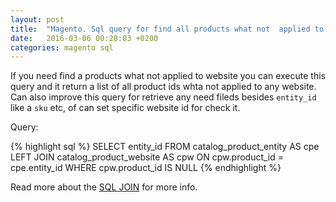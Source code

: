 ```yaml
---
layout: post
title:  "Magento. Sql query for find all products what not  applied to website."
date:   2016-03-06 00:28:03 +0200
categories: magento sql
---
```

If you need find a products what not applied to website you can execute this query and it return a list of all product ids whta not applied to any website.
Can also improve this query for retrieve any need fileds besides `entity_id` like a `sku` etc, of can set specific website id for check it.

Query:

{% highlight sql %}
  SELECT entity_id 
  FROM catalog_product_entity AS cpe 
  LEFT JOIN catalog_product_website AS cpw 
  ON cpw.product_id = cpe.entity_id 
  WHERE cpw.product_id IS NULL
{% endhighlight %}

Read more about the [SQL JOIN][sql-join] for more info.

[sql-join]: http://www.w3schools.com/sql/sql_join.asp

